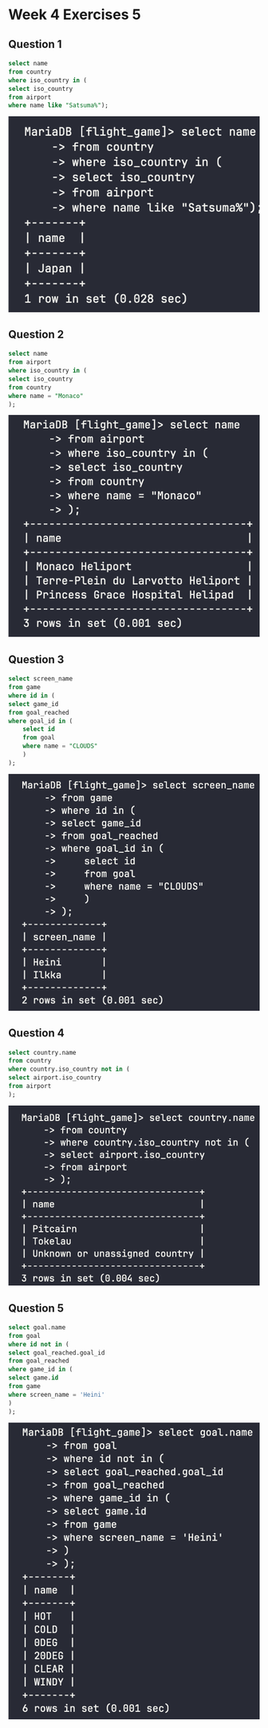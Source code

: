 # Week 4 Exercises 5

## Question 1
```sql
select name
from country
where iso_country in (
select iso_country
from airport
where name like "Satsuma%");
``` 
![EX5Q1.png](pictures/EX5Q1.png)

## Question 2 
```sql
select name 
from airport 
where iso_country in (
select iso_country
from country
where name = "Monaco"
);
```
![EX5Q2.png](pictures/EX5Q2.png)

## Question 3
```sql
select screen_name
from game
where id in (
select game_id
from goal_reached
where goal_id in (
    select id 
    from goal 
    where name = "CLOUDS"
    )
);
```
![EX5Q3.png](pictures/EX5Q3.png)

## Question 4
```sql
select country.name 
from country
where country.iso_country not in (
select airport.iso_country
from airport
);
```
![EX5Q4.png](pictures/EX5Q4.png)

## Question 5
```sql
select goal.name
from goal
where id not in (
select goal_reached.goal_id
from goal_reached
where game_id in (
select game.id 
from game
where screen_name = 'Heini'
)
);
```
![EX5Q5.png](pictures/EX5Q5.png)